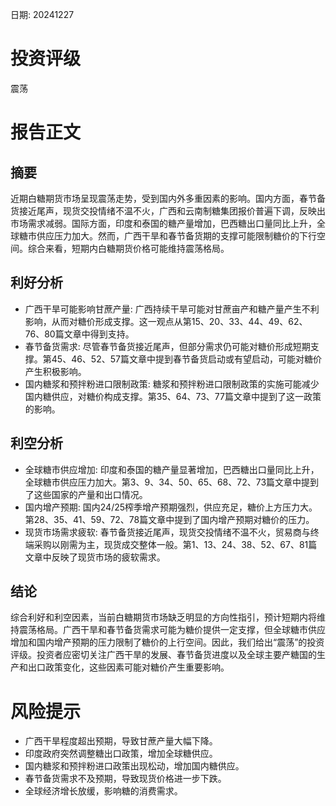 
日期: 20241227

# 投资评级

震荡

# 报告正文

## 摘要

近期白糖期货市场呈现震荡走势，受到国内外多重因素的影响。国内方面，春节备货接近尾声，现货交投情绪不温不火，广西和云南制糖集团报价普遍下调，反映出市场需求减弱。国际方面，印度和泰国的糖产量增加，巴西糖出口量同比上升，全球糖市供应压力加大。然而，广西干旱和春节备货期的支撑可能限制糖价的下行空间。综合来看，短期内白糖期货价格可能维持震荡格局。

## 利好分析

* 广西干旱可能影响甘蔗产量: 广西持续干旱可能对甘蔗亩产和糖产量产生不利影响，从而对糖价形成支撑。这一观点从第15、20、33、44、49、62、76、80篇文章中得到支持。
* 春节备货需求: 尽管春节备货接近尾声，但部分需求仍可能对糖价形成短期支撑。第45、46、52、57篇文章中提到春节备货启动或有望启动，可能对糖价产生积极影响。
* 国内糖浆和预拌粉进口限制政策: 糖浆和预拌粉进口限制政策的实施可能减少国内糖供应，对糖价构成支撑。第35、64、73、77篇文章中提到了这一政策的影响。

## 利空分析

* 全球糖市供应增加: 印度和泰国的糖产量显著增加，巴西糖出口量同比上升，全球糖市供应压力加大。第3、9、34、50、65、68、72、73篇文章中提到了这些国家的产量和出口情况。
* 国内增产预期: 国内24/25榨季增产预期强烈，供应充足，糖价上方压力大。第28、35、41、59、72、78篇文章中提到了国内增产预期对糖价的压力。
* 现货市场需求疲软: 春节备货接近尾声，现货交投情绪不温不火，贸易商与终端采购以刚需为主，现货成交整体一般。第1、13、24、38、52、67、81篇文章中反映了现货市场的疲软需求。

## 结论

综合利好和利空因素，当前白糖期货市场缺乏明显的方向性指引，预计短期内将维持震荡格局。广西干旱和春节备货需求可能为糖价提供一定支撑，但全球糖市供应增加和国内增产预期的压力限制了糖价的上行空间。因此，我们给出“震荡”的投资评级。投资者应密切关注广西干旱的发展、春节备货进度以及全球主要产糖国的生产和出口政策变化，这些因素可能对糖价产生重要影响。

# 风险提示

* 广西干旱程度超出预期，导致甘蔗产量大幅下降。
* 印度政府突然调整糖出口政策，增加全球糖供应。
* 国内糖浆和预拌粉进口政策出现松动，增加国内糖供应。
* 春节备货需求不及预期，导致现货价格进一步下跌。
* 全球经济增长放缓，影响糖的消费需求。
